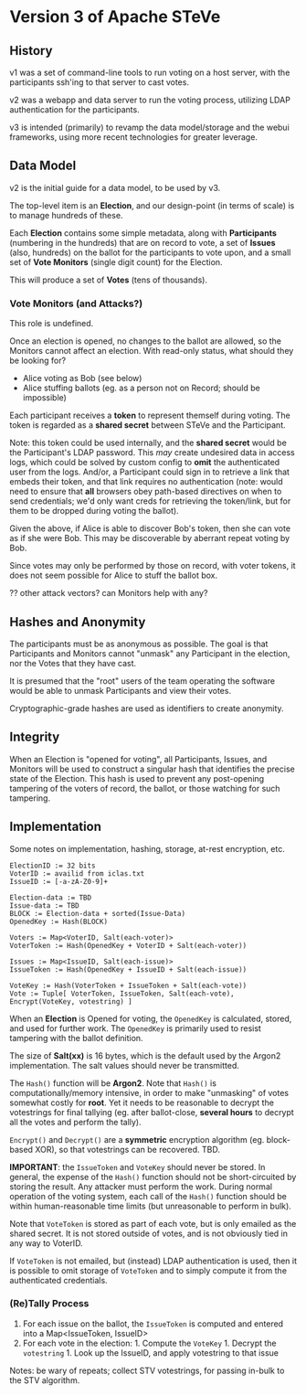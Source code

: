 # Version 3 of Apache STeVe

## History

v1 was a set of command-line tools to run voting on a host server, with the
participants ssh'ing to that server to cast votes.

v2 was a webapp and data server to run the voting process, utilizing LDAP
authentication for the participants.

v3 is intended (primarily) to revamp the data model/storage and the webui
frameworks, using more recent technologies for greater leverage.

## Data Model

v2 is the initial guide for a data model, to be used by v3.

The top-level item is an **Election**, and our design-point (in terms of scale)
is to manage hundreds of these.

Each **Election** contains some simple metadata, along with **Participants**
(numbering in the hundreds) that are on record to vote, a set of **Issues**
(also, hundreds) on the ballot for the participants to vote upon, and a small
set of **Vote Monitors** (single digit count) for the Election.

This will produce a set of **Votes** (tens of thousands).

### Vote Monitors (and Attacks?)

This role is undefined.

Once an election is opened, no changes to the ballot are allowed, so the
Monitors cannot affect an election. With read-only status, what should they
be looking for?

* Alice voting as Bob (see below)
* Alice stuffing ballots (eg. as a person not on Record; should be impossible)

Each participant receives a **token** to represent themself during voting. The
token is regarded as a **shared secret** between STeVe and the Participant.

Note: this token could be used internally, and the **shared secret** would be
the Participant's LDAP password. This *may* create undesired data in access logs,
which could be solved by custom config to **omit** the authenticated user from
the logs. And/or, a Participant could sign in to retrieve a link that embeds
their token, and that link requires no authentication (note: would need to
ensure that **all** browsers obey path-based directives on when to send
credentials; we'd only want creds for retrieving the token/link, but for them
to be dropped during voting the ballot).

Given the above, if Alice is able to discover Bob's token, then she can vote
as if she were Bob. This may be discoverable by aberrant repeat voting by Bob.

Since votes may only be performed by those on record, with voter tokens, it
does not seem possible for Alice to stuff the ballot box.

?? other attack vectors? can Monitors help with any?

## Hashes and Anonymity

The participants must be as anonymous as possible. The goal is that Participants
and Monitors cannot "unmask" any Participant in the election, nor the Votes that
they have cast.

It is presumed that the "root" users of the team operating the software would be
able to unmask Participants and view their votes.

Cryptographic-grade hashes are used as identifiers to create anonymity.

## Integrity

When an Election is "opened for voting", all Participants, Issues, and Monitors
will be used to construct a singular hash that identifies the precise state of
the Election. This hash is used to prevent any post-opening tampering of the
voters of record, the ballot, or those watching for such tampering.

## Implementation

Some notes on implementation, hashing, storage, at-rest encryption, etc.

```
ElectionID := 32 bits
VoterID := availid from iclas.txt
IssueID := [-a-zA-Z0-9]+

Election-data := TBD
Issue-data := TBD
BLOCK := Election-data + sorted(Issue-Data)
OpenedKey := Hash(BLOCK)

Voters := Map<VoterID, Salt(each-voter)>
VoterToken := Hash(OpenedKey + VoterID + Salt(each-voter))

Issues := Map<IssueID, Salt(each-issue)>
IssueToken := Hash(OpenedKey + IssueID + Salt(each-issue))

VoteKey := Hash(VoterToken + IssueToken + Salt(each-vote))
Vote := Tuple[ VoterToken, IssueToken, Salt(each-vote), Encrypt(VoteKey, votestring) ]
```

When an **Election** is Opened for voting, the `OpenedKey` is calculated, stored,
and used for further work. The `OpenedKey` is primarily used to resist tampering
with the ballot definition.

The size of **Salt(xx)** is 16 bytes, which is the default used by the Argon2
implementation. The salt values should never be transmitted.

The `Hash()` function will be **Argon2**. Note that `Hash()` is
computationally/memory intensive, in order to make "unmasking" of votes
somewhat costly for **root**. Yet it needs to be reasonable to decrypt
the votestrings for final tallying (eg. after ballot-close, **several hours**
to decrypt all the votes and perform the tally).

`Encrypt()` and `Decrypt()` are a **symmetric** encryption algorithm
(eg. block-based XOR), so that votestrings can be recovered. TBD.

**IMPORTANT**: the `IssueToken` and `VoteKey` should never be stored.
In general, the expense of the `Hash()` function should not be short-circuited
by storing the result. Any attacker must perform the work. During normal
operation of the voting system, each call of the `Hash()` function should be
within human-reasonable time limits (but unreasonable to perform in bulk).

Note that `VoteToken` is stored as part of each vote, but is only emailed
as the shared secret. It is not stored outside of votes, and is not
obviously tied in any way to VoterID.

If `VoteToken` is not emailed, but (instead) LDAP authentication is used,
then it is possible to omit storage of `VoteToken` and to simply compute it
from the authenticated credentials.

### (Re)Tally Process

  1. For each issue on the ballot, the `IssueToken` is computed and
     entered into a Map<IssueToken, IssueID>
  1. For each vote in the election:
    1. Compute the `VoteKey`
    1. Decrypt the `votestring`
    1. Look up the IssueID, and apply votestring to that issue

Notes: be wary of repeats; collect STV votestrings, for passing in-bulk
to the STV algorithm.
